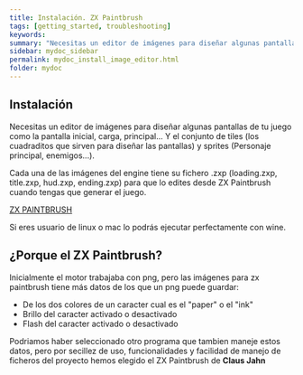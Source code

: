 ```yaml
---
title: Instalación. ZX Paintbrush
tags: [getting_started, troubleshooting]
keywords:
summary: "Necesitas un editor de imágenes para diseñar algunas pantallas de tu juego como la pantalla inicial, carga, principal... Y el conjunto de tiles (los cuadraditos que sirven para diseñar las pantallas) y sprites (Personaje principal, enemigos...)."
sidebar: mydoc_sidebar
permalink: mydoc_install_image_editor.html
folder: mydoc
---
```


## Instalación

Necesitas un editor de imágenes para diseñar algunas pantallas de tu juego como la pantalla inicial, carga, principal... Y el conjunto de tiles (los cuadraditos que sirven para diseñar las pantallas) y sprites (Personaje principal, enemigos...).

Cada una de las imágenes del engine tiene su fichero .zxp (loading.zxp, title.zxp, hud.zxp, ending.zxp) para que lo edites desde ZX Paintbrush cuando tengas que generar el juego.

[ZX PAINTBRUSH](https://sourcesolutions.itch.io/zx-paintbrush)

Si eres usuario de linux o mac lo podrás ejecutar perfectamente con wine.

## ¿Porque el ZX Paintbrush?

Inicialmente el motor trabajaba con png, pero las imágenes para zx paintbrush tiene más datos de los que un png puede guardar:
* De los dos colores de un caracter cual es el "paper" o el "ink"
* Brillo del caracter activado o desactivado
* Flash del caracter activado o desactivado

Podriamos haber seleccionado otro programa que tambien maneje estos datos, pero por secillez de uso, funcionalidades y facilidad de manejo de ficheros del proyecto hemos elegido el ZX Paintbrush de **Claus Jahn**